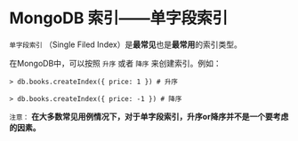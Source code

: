 # MongoDB 索引——单字段索引

`单字段索引` （Single Filed Index）是**最常见**也是**最常用**的索引类型。

在MongoDB中，可以按照 `升序` 或者 `降序` 来创建索引。例如：

``` shell
> db.books.createIndex({ price: 1 }) # 升序

> db.books.createIndex({ price: -1 }) # 降序
```

`注意：` **在大多数常见用例情况下，对于单字段索引，升序or降序并不是一个要考虑的因素。**
